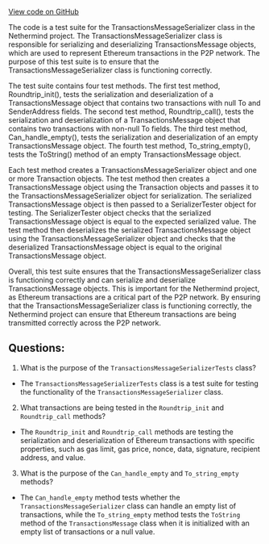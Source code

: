 [View code on GitHub](https://github.com/nethermindeth/nethermind/Nethermind.Network.Test/P2P/Subprotocols/Eth/V62/TransactionsMessageSerializerTests.cs)

The code is a test suite for the TransactionsMessageSerializer class in the Nethermind project. The TransactionsMessageSerializer class is responsible for serializing and deserializing TransactionsMessage objects, which are used to represent Ethereum transactions in the P2P network. The purpose of this test suite is to ensure that the TransactionsMessageSerializer class is functioning correctly.

The test suite contains four test methods. The first test method, Roundtrip_init(), tests the serialization and deserialization of a TransactionsMessage object that contains two transactions with null To and SenderAddress fields. The second test method, Roundtrip_call(), tests the serialization and deserialization of a TransactionsMessage object that contains two transactions with non-null To fields. The third test method, Can_handle_empty(), tests the serialization and deserialization of an empty TransactionsMessage object. The fourth test method, To_string_empty(), tests the ToString() method of an empty TransactionsMessage object.

Each test method creates a TransactionsMessageSerializer object and one or more Transaction objects. The test method then creates a TransactionsMessage object using the Transaction objects and passes it to the TransactionsMessageSerializer object for serialization. The serialized TransactionsMessage object is then passed to a SerializerTester object for testing. The SerializerTester object checks that the serialized TransactionsMessage object is equal to the expected serialized value. The test method then deserializes the serialized TransactionsMessage object using the TransactionsMessageSerializer object and checks that the deserialized TransactionsMessage object is equal to the original TransactionsMessage object.

Overall, this test suite ensures that the TransactionsMessageSerializer class is functioning correctly and can serialize and deserialize TransactionsMessage objects. This is important for the Nethermind project, as Ethereum transactions are a critical part of the P2P network. By ensuring that the TransactionsMessageSerializer class is functioning correctly, the Nethermind project can ensure that Ethereum transactions are being transmitted correctly across the P2P network.
## Questions: 
 1. What is the purpose of the `TransactionsMessageSerializerTests` class?
- The `TransactionsMessageSerializerTests` class is a test suite for testing the functionality of the `TransactionsMessageSerializer` class.

2. What transactions are being tested in the `Roundtrip_init` and `Roundtrip_call` methods?
- The `Roundtrip_init` and `Roundtrip_call` methods are testing the serialization and deserialization of Ethereum transactions with specific properties, such as gas limit, gas price, nonce, data, signature, recipient address, and value.

3. What is the purpose of the `Can_handle_empty` and `To_string_empty` methods?
- The `Can_handle_empty` method tests whether the `TransactionsMessageSerializer` class can handle an empty list of transactions, while the `To_string_empty` method tests the `ToString` method of the `TransactionsMessage` class when it is initialized with an empty list of transactions or a null value.